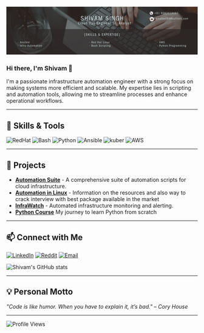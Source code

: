![Banner](Banner.png)

### Hi there, I'm Shivam 👋

I'm a passionate infrastructure automation engineer with a strong focus on making systems more efficient and scalable. My expertise lies in scripting and automation tools, allowing me to streamline processes and enhance operational workflows.

---

## 🔧 **Skills & Tools**

![RedHat](https://img.shields.io/badge/Red_Hat-EE0000?style=for-the-badge&logo=redhat&logoColor=white)
![Bash](https://img.shields.io/badge/Bash_Scripting-4EAA25?style=for-the-badge&logo=gnu-bash&logoColor=white)
![Python](https://img.shields.io/badge/Python-3776AB?style=for-the-badge&logo=python&logoColor=white)
![Ansible](https://img.shields.io/badge/Ansible-EE0000?style=for-the-badge&logo=ansible&logoColor=white)
![kuber](https://img.shields.io/badge/Kubernetes-326CE5?style=for-the-badge&logo=kubernetes&logoColor=white)
![AWS](https://img.shields.io/badge/Amazon_AWS-232F3E?style=for-the-badge&logo=amazon-aws&logoColor=white)

---

## 🚀 **Projects**

- [**Automation Suite**](https://github.com/Shivam/automation-suite) - A comprehensive suite of automation scripts for cloud infrastructure.
- [**Automation in Linux**](https://github.com/greatest94/AutomationInLinux/edit/main/README.md) - Information on the resources and also way to crack interview with best package available in the market
- [**InfraWatch**](https://github.com/Shivam/infrapipeline) - Automated infrastructure monitoring and alerting.
- [**Python Course**](https://github.com/greatest94/python_course_Shivam) My journey to learn Python from scratch
---

## 📫 **Connect with Me**

[![LinkedIn](https://img.shields.io/badge/LinkedIn-0077B5?style=for-the-badge&logo=linkedin&logoColor=white)](https://www.linkedin.com/in/shivam-singh-028b11118/)
[![Reddit](https://img.shields.io/badge/Reddit-FF4500?style=for-the-badge&logo=reddit&logoColor=white)](https://www.reddit.com/user/AutomateWithShivam/)
[![Email](https://img.shields.io/badge/Email-D14836?style=for-the-badge&logo=gmail&logoColor=white)](mailto:greatest94@outlook.com)

![Shivam's GitHub stats](https://github-readme-stats.vercel.app/api?username=Shivam&show_icons=true&theme=radical)

---

## 💡 **Personal Motto**

_"Code is like humor. When you have to explain it, it’s bad." – Cory House_

---

![Profile Views](https://komarev.com/ghpvc/?username=Shivam&color=blue)
